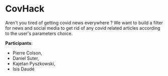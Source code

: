 # CovHack 

Aren't you tired of getting covid news everywhere ? We want to build a filter for news and social media to get rid of any covid related articles according to the user's parameters choice.


**Participants**: 
* Pierre Colson, 
* Daniel Suter, 
* Kajetan Pyszkowski, 
* Isis Daudé

